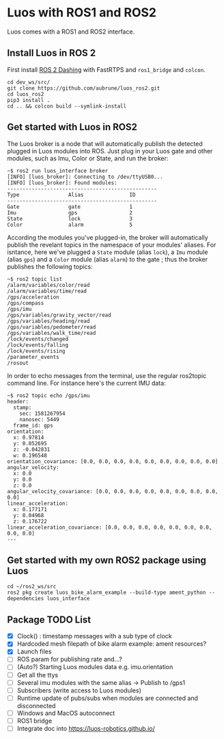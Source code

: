 # Luos with ROS1 and ROS2

Luos comes with a ROS1 and ROS2 interface.

## Install Luos in ROS 2

First install [ROS 2 Dashing](https://index.ros.org/doc/ros2/Installation/Dashing/Linux-Install-Debians/) with FastRTPS and `ros1_bridge` and `colcon`.

```
cd dev_ws/src/
git clone https://github.com/aubrune/luos_ros2.git
cd luos_ros2
pip3 install .
cd .. && colcon build --symlink-install
```

## Get started with Luos in ROS2
The Luos broker is a node that will automatically publish the detected plugged in Luos modules into ROS.
Just plug in your Luos gate and other modules, such as Imu, Color or State, and run the broker: 
```
~$ ros2 run luos_interface broker 
[INFO] [luos_broker]: Connecting to /dev/ttyUSB0...
[INFO] [luos_broker]: Found modules:
-------------------------------------------------
Type                Alias               ID   
-------------------------------------------------
Gate                gate                1    
Imu                 gps                 2    
State               lock                3    
Color               alarm               5    
```

According the modules you've plugged-in, the broker will automatically publish the revelant topics in the namespace of your modules' aliases. For isntance, here we've plugged a `State` module (alias `lock`), a `Imu` module (alias `gps`) and a `Color` module (alias `alarm`) to the gate ; thus the broker publishes the following topics:
```
~$ ros2 topic list
/alarm/variables/color/read
/alarm/variables/time/read
/gps/acceleration
/gps/compass
/gps/imu
/gps/variables/gravity_vector/read
/gps/variables/heading/read
/gps/variables/pedometer/read
/gps/variables/walk_time/read
/lock/events/changed
/lock/events/falling
/lock/events/rising
/parameter_events
/rosout
```

In order to echo messages from the terminal, use the regular ros2topic command line. For instance here's the current IMU data:
```
~$ ros2 topic echo /gps/imu 
header:
  stamp:
    sec: 1581267954
    nanosec: 5449
  frame_id: gps
orientation:
  x: 0.97814
  y: 0.052695
  z: -0.042831
  w: 0.196548
orientation_covariance: [0.0, 0.0, 0.0, 0.0, 0.0, 0.0, 0.0, 0.0, 0.0]
angular_velocity:
  x: 0.0
  y: 0.0
  z: 0.0
angular_velocity_covariance: [0.0, 0.0, 0.0, 0.0, 0.0, 0.0, 0.0, 0.0, 0.0]
linear_acceleration:
  x: 0.177171
  y: 0.04968
  z: 0.176722
linear_acceleration_covariance: [0.0, 0.0, 0.0, 0.0, 0.0, 0.0, 0.0, 0.0, 0.0]
---
```

## Get started with my own ROS2 package using Luos

```
cd ~/ros2_ws/src
ros2 pkg create luos_bike_alarm_example --build-type ament_python --dependencies luos_interface
```

## Package TODO List

- [x] Clock() : timestamp messages with a sub type of clock
- [x] Hardcoded mesh filepath of bike alarm example: ament resources?
- [x] Launch files
- [ ] ROS param for publishing rate and...?
- [ ] (Auto?) Starting Luos modules data e.g. imu.orientation
- [ ] Get all the ttys
- [ ] Several imu modules with the same alias -> Publish to /gps1
- [ ] Subscribers (write access to Luos modules)
- [ ] Runtime update of pubs/subs when modules are connected and disconnected
- [ ] Windows and MacOS autoconnect
- [ ] ROS1 bridge
- [ ] Integrate doc into https://luos-robotics.github.io/ 
